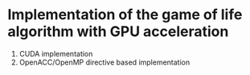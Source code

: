 # Implementation of the game of life algorithm with GPU acceleration

1. CUDA implementation
2. OpenACC/OpenMP directive based implementation
